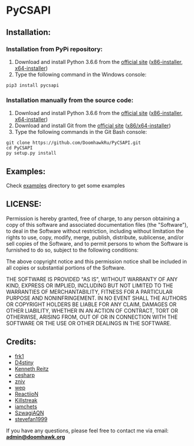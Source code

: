 # PyCSAPI

## Installation:
### Installation from PyPi repository:
1. Download and install Python 3.6.6 from the [official site](https://www.python.org) ([x86-installer](https://www.python.org/ftp/python/3.6.6/python-3.6.6.exe), [x64-installer](https://www.python.org/ftp/python/3.6.6/python-3.6.6-amd64.exe))
2. Type the following command in the Windows console:
```
pip3 install pycsapi
```

### Installation manually from the source code:
1. Download and install Python 3.6.6 from the [official site](https://www.python.org) ([x86-installer](https://www.python.org/ftp/python/3.6.6/python-3.6.6.exe), [x64-installer](https://www.python.org/ftp/python/3.6.6/python-3.6.6-amd64.exe))
2. Download and install Git from the [official site](https://git-scm.com/) ([x86/x64-installer](https://git-scm.com/download/win))
3. Type the following commands in the Git Bash console:
```
git clone https://github.com/DoomhawkRu/PyCSAPI.git
cd PyCSAPI
py setup.py install
```

## Examples:

Check [examples](https://github.com/DoomhawkRu/PyCSAPI/tree/master/examples) directory to get some examples

## LICENSE:
Permission is hereby granted, free of charge, to any person obtaining a copy
of this software and associated documentation files (the "Software"), to deal
in the Software without restriction, including without limitation the rights
to use, copy, modify, merge, publish, distribute, sublicense, and/or sell
copies of the Software, and to permit persons to whom the Software is
furnished to do so, subject to the following conditions:

The above copyright notice and this permission notice shall be included in all
copies or substantial portions of the Software.

THE SOFTWARE IS PROVIDED "AS IS", WITHOUT WARRANTY OF ANY KIND, EXPRESS OR
IMPLIED, INCLUDING BUT NOT LIMITED TO THE WARRANTIES OF MERCHANTABILITY,
FITNESS FOR A PARTICULAR PURPOSE AND NONINFRINGEMENT. IN NO EVENT SHALL THE
AUTHORS OR COPYRIGHT HOLDERS BE LIABLE FOR ANY CLAIM, DAMAGES OR OTHER
LIABILITY, WHETHER IN AN ACTION OF CONTRACT, TORT OR OTHERWISE, ARISING FROM,
OUT OF OR IN CONNECTION WITH THE SOFTWARE OR THE USE OR OTHER DEALINGS IN THE
SOFTWARE.

## Credits:

- [frk1](https://github.com/frk1)
- [D4stiny](https://github.com/D4stiny)
- [Kenneth Reitz](https://github.com/requests)
- [cesharp](https://www.unknowncheats.me/forum/members/1715670.html)
- [zniv](https://www.unknowncheats.me/forum/members/991627.html)
- [wep](https://www.unknowncheats.me/forum/members/2009277.html)
- [ReactiioN](https://www.unknowncheats.me/forum/members/264622.html)
- [Killstreak](https://www.unknowncheats.me/forum/members/242212.html)
- [iamchets](https://www.unknowncheats.me/forum/members/500667.html)
- [SzwagiAQN](https://www.unknowncheats.me/forum/members/1479962.html)
- [stevefan1999](https://www.unknowncheats.me/forum/members/1831484.html)

If you have any questions, please feel free to contact me via email: **admin@doomhawk.org**